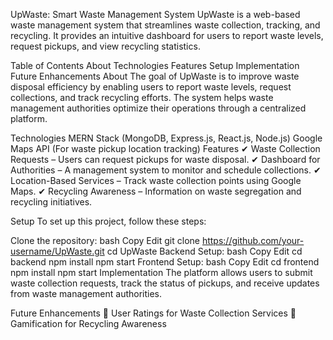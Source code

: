 UpWaste: Smart Waste Management System
UpWaste is a web-based waste management system that streamlines waste collection, tracking, and recycling. It provides an intuitive dashboard for users to report waste levels, request pickups, and view recycling statistics.

Table of Contents
About
Technologies
Features
Setup
Implementation
Future Enhancements
About
The goal of UpWaste is to improve waste disposal efficiency by enabling users to report waste levels, request collections, and track recycling efforts. The system helps waste management authorities optimize their operations through a centralized platform.

Technologies
MERN Stack (MongoDB, Express.js, React.js, Node.js)
Google Maps API (For waste pickup location tracking)
Features
✔ Waste Collection Requests – Users can request pickups for waste disposal.
✔ Dashboard for Authorities – A management system to monitor and schedule collections.
✔ Location-Based Services – Track waste collection points using Google Maps.
✔ Recycling Awareness – Information on waste segregation and recycling initiatives.

Setup
To set up this project, follow these steps:

Clone the repository:
bash
Copy
Edit
git clone https://github.com/your-username/UpWaste.git
cd UpWaste
Backend Setup:
bash
Copy
Edit
cd backend
npm install
npm start
Frontend Setup:
bash
Copy
Edit
cd frontend
npm install
npm start
Implementation
The platform allows users to submit waste collection requests, track the status of pickups, and receive updates from waste management authorities.

Future Enhancements
📌 User Ratings for Waste Collection Services
📌 Gamification for Recycling Awareness


